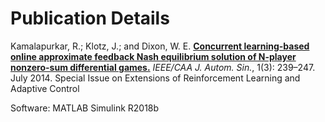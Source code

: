 # Publication Details

Kamalapurkar, R.; Klotz, J.; and Dixon, W. E. [**Concurrent learning-based online approximate feedback Nash equilibrium solution of N-player nonzero-sum differential games.**](https://dx.doi.org/10.1109/JAS.2014.7004681) *IEEE/CAA J. Autom. Sin.*, 1(3): 239–247. July 2014. Special Issue on Extensions of Reinforcement Learning and Adaptive Control

Software: MATLAB Simulink R2018b
